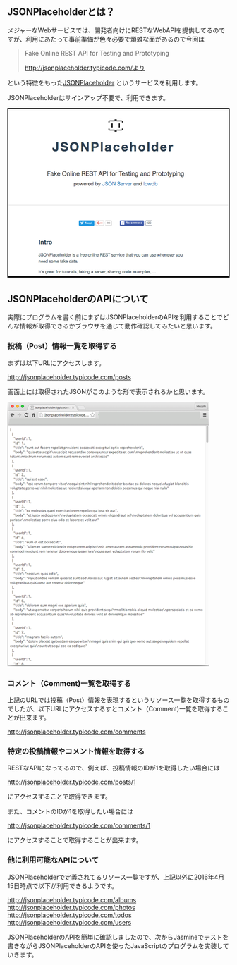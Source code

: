 ## JSONPlaceholderとは？

メジャーなWebサービスでは、開発者向けにRESTなWebAPIを提供してるのですが、利用にあたって事前準備が色々必要で煩雑な面があるので今回は


> Fake Online REST API for Testing and Prototyping
> 
> http://jsonplaceholder.typicode.com/より

という特徴をもった[JSONPlaceholder](http://jsonplaceholder.typicode.com/) というサービスを利用します。

JSONPlaceholderはサインアップ不要で、利用できます。

![JSONPlaceholderの画面イメージ](images/about_JSONPlaceholder.png)

## JSONPlaceholderのAPIについて

実際にプログラムを書く前にまずはJSONPlaceholderのAPIを利用することでどんな情報が取得できるかブラウザを通じて動作確認してみたいと思います。

<div style="page-break-before: always"></div>

### 投稿（Post）情報一覧を取得する

まずは以下URLにアクセスします。

http://jsonplaceholder.typicode.com/posts

画面上には取得されたJSONがこのような形で表示されるかと思います。

![Jasmine公式ドキュメントのキャプチャ](images/jsonplaceholder_via_chrome.png)

<div style="page-break-before: always"></div>

### コメント（Comment)一覧を取得する

上記のURLでは投稿（Post）情報を表現するというリソース一覧を取得するものでしたが、以下URLにアクセスするすとコメント（Comment)一覧を取得することが出来ます。

http://jsonplaceholder.typicode.com/comments

### 特定の投稿情報やコメント情報を取得する

RESTなAPIになってるので、例えば、投稿情報のIDが1を取得したい場合には

http://jsonplaceholder.typicode.com/posts/1

にアクセスすることで取得できます。

また、コメントのIDが1を取得したい場合には

http://jsonplaceholder.typicode.com/comments/1

にアクセスすることで取得することが出来ます。


### 他に利用可能なAPIについて

JSONPlaceholderで定義されてるリソース一覧ですが、上記以外に2016年4月15日時点で以下が利用できるようです。

http://jsonplaceholder.typicode.com/albums
http://jsonplaceholder.typicode.com/photos
http://jsonplaceholder.typicode.com/todos
http://jsonplaceholder.typicode.com/users

JSONPlaceholderのAPIを簡単に確認しましたので、次からJasmineでテストを書きながらJSONPlaceholderのAPIを使ったJavaScriptのプログラムを実装していきます。
